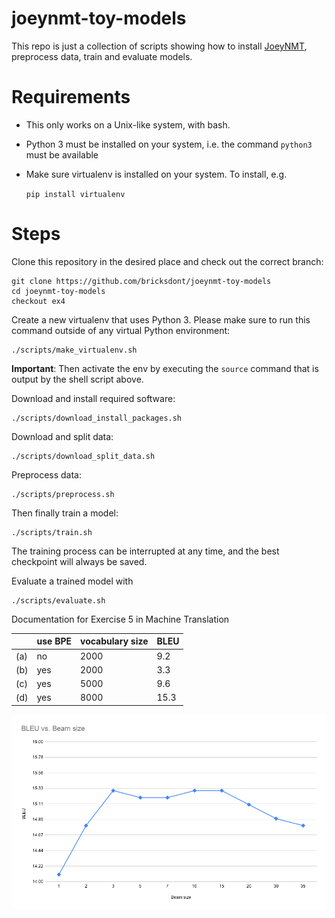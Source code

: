 # joeynmt-toy-models

This repo is just a collection of scripts showing how to install [JoeyNMT](https://github.com/joeynmt/joeynmt), preprocess
data, train and evaluate models.

# Requirements

- This only works on a Unix-like system, with bash.
- Python 3 must be installed on your system, i.e. the command `python3` must be available
- Make sure virtualenv is installed on your system. To install, e.g.

    `pip install virtualenv`

# Steps

Clone this repository in the desired place and check out the correct branch:

    git clone https://github.com/bricksdont/joeynmt-toy-models
    cd joeynmt-toy-models
    checkout ex4

Create a new virtualenv that uses Python 3. Please make sure to run this command outside of any virtual Python environment:

    ./scripts/make_virtualenv.sh

**Important**: Then activate the env by executing the `source` command that is output by the shell script above.

Download and install required software:

    ./scripts/download_install_packages.sh

Download and split data:

    ./scripts/download_split_data.sh

Preprocess data:

    ./scripts/preprocess.sh

Then finally train a model:

    ./scripts/train.sh

The training process can be interrupted at any time, and the best checkpoint will always be saved.

Evaluate a trained model with

    ./scripts/evaluate.sh


Documentation for Exercise 5 in Machine Translation


|      | use BPE   | vocabulary size | BLEU |
|------|-----------|-----------------|------|
| (a)  | no        | 2000            | 9.2  |
| (b)  | yes       | 2000            | 3.3  |
| (c)  | yes       | 5000            | 9.6  |
| (d)  | yes       | 8000            | 15.3 |



![alt text](https://github.com/emvibal/joeynmt-toy-models/blob/ex5/BLEU%20vs.%20Beam%20size.png)